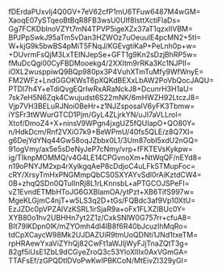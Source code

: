 fDErdaPUxvIj4Q0GV+7eV62cfP1mU6TFuw6487M4wGM=
XaoqE07ySTqeoBtBqR8FB3wsU0UIf8IsttXctiFlaDs=
Gg7FCKDbInoVZYt7mN4TPVP5igeXZx37aT1qzxIIVBM=
BPJPpSwkJ95aTm5vDan3HZWOz7uOeuuIE4pcMN2+5tI=
W+kjG9k5bwBS4pMiT5FNqJ/KGEvgtiKaP+PeLnh0p+w=
+DUvrmFsQjM3LxTEINJepSe+GFT1g9Kn2sDzjBhRP5w=
fMuDcQgi00CyFBDMooekg4/2XXItm9rRKa3Kc1NJPII=
iOXL2wusppiwQ9BQp980px3P4VuhXTmTuMfy9WfWnyE=
FM2WFz+LndGGOKWsT6pXQKdBEXxLbAW2PoVbQocJAQU=
PTDl7h4Y+eTdiQvgEQrIwRxARaNckJ8+DcunrH3H1aU=
7sk7eH5N6Zqk4Cwujudst6S22mNK/6mHWZH92LtczJ8=
Vjp7VH3BELuRJNoi0BeHr+z1NJZsposaIV6yFK3Tbmw=
iYSFr3tWWurGTCD1Pjm/GyL4ZLjrkYN/uJI7aVLLroI=
Xtof/DmoZ4+X+ninsV9WPgn4jxgUZ5fQUIapO+QO80Y=
n/HdkDcm/Rnf2VXiO7k9+BeWPmU/40fs5QLE/z8Q7XI=
g6DejYdYNq44Gw58oqJZbbx0L1/3Um87obI5xdU2nGQ=
91ogVmy/ax5e5sDeNyJeP7cNmy/vrp+fFKTEVsKykpw=
ig/TIknpMOMMQ/v4G4LE14CPGvnoXm+NtWqQF/nEYd8=
n19oPNYJM2xp4rXylkgqAeP8cDdjoC4uLFkSTMupFoc=
cRY/XrsyTmHxPNGMmpQbCS0SXYAYvSdl0rAiKztdCW4=
0B+zhqQSDn0QTuIInRj8L1rLKnnsbL+aPTGCOJSPeFI=
vZ1EvndETMbHToJG6GXBlamOA/ytPzt+XB6TifS997w=
MgeKLGjmC4njT+w5LS3q2D+tGs/FQBdc3af9Vp10XtU=
EzJZDc0pVPZAlVzKSRL1irSjaR9a+oFx1FLXZIBUc0Y=
XYB80o1hv2UBHHn7yt2Z1z/CxkSNlW0G757rr+cfuA8=
BIt79lKDpn0IK/mZYOmh4dl4IB8f6R40bJcuzIhMqRo=
tdCpXCaycW98Mk2UJDAZUiR9tmUoQDNti1JNd1txeTM=
rpHRAewYxaViZYhQj82CwFt1aWJIjWyFJjTnaZQtT3g=
82gf5iUsE1ZbL9dCGyeZroQ3c53YloXIlIx0AxVGmGA=
TTAFsEf/zGPQDtlDVoPwKwIPBKCoN/MtEivZI329yGI=
